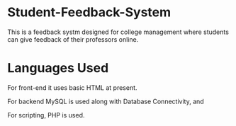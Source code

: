 # Student-Feedback-System
This is a feedback systm designed for college management where students can give feedback of their professors online. 
# Languages Used
For front-end it uses basic HTML at present.

For backend MySQL is used along with Database Connectivity, and

For scripting, PHP is used.

